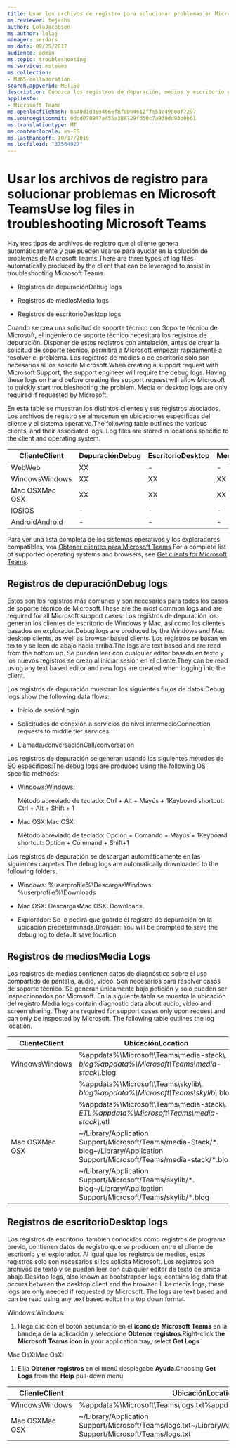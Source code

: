 ```yaml
---
title: Usar los archivos de registro para solucionar problemas en Microsoft Teams
ms.reviewer: tejeshs
author: LolaJacobsen
ms.author: lolaj
manager: serdars
ms.date: 09/25/2017
audience: admin
ms.topic: troubleshooting
ms.service: msteams
ms.collection:
- M365-collaboration
search.appverid: MET150
description: Conozca los registros de depuración, medios y escritorio generados por Microsoft Teams, dónde se encuentran y cómo pueden ser útiles para resolver problemas.
appliesto:
- Microsoft Teams
ms.openlocfilehash: ba40d1d3694666f8fd0b4612ffe53c49808f7297
ms.sourcegitcommit: 0dcd078947a455a388729fd50c7a939dd93b0b61
ms.translationtype: MT
ms.contentlocale: es-ES
ms.lasthandoff: 10/17/2019
ms.locfileid: "37564927"
---
```

<a name="use-log-files-in-troubleshooting-microsoft-teams"></a><span data-ttu-id="0e766-103">Usar los archivos de registro para solucionar problemas en Microsoft Teams</span><span class="sxs-lookup"><span data-stu-id="0e766-103">Use log files in troubleshooting Microsoft Teams</span></span>
=================================================

<span data-ttu-id="0e766-104">Hay tres tipos de archivos de registro que el cliente genera automáticamente y que pueden usarse para ayudar en la solución de problemas de Microsoft Teams.</span><span class="sxs-lookup"><span data-stu-id="0e766-104">There are three types of log files automatically produced by the client that can be leveraged to assist in troubleshooting Microsoft Teams.</span></span>

-   <span data-ttu-id="0e766-105">Registros de depuración</span><span class="sxs-lookup"><span data-stu-id="0e766-105">Debug logs</span></span>

-   <span data-ttu-id="0e766-106">Registros de medios</span><span class="sxs-lookup"><span data-stu-id="0e766-106">Media logs</span></span>

-   <span data-ttu-id="0e766-107">Registros de escritorio</span><span class="sxs-lookup"><span data-stu-id="0e766-107">Desktop logs</span></span>

<span data-ttu-id="0e766-p101">Cuando se crea una solicitud de soporte técnico con Soporte técnico de Microsoft, el ingeniero de soporte técnico necesitará los registros de depuración. Disponer de estos registros con antelación, antes de crear la solicitud de soporte técnico, permitirá a Microsoft empezar rápidamente a resolver el problema. Los registros de medios o de escritorio solo son necesarios si los solicita Microsoft.</span><span class="sxs-lookup"><span data-stu-id="0e766-p101">When creating a support request with Microsoft Support, the support engineer will require the debug logs. Having these logs on hand before creating the support request will allow Microsoft to quickly start troubleshooting the problem. Media or desktop logs are only required if requested by Microsoft.</span></span>

<span data-ttu-id="0e766-p102">En esta table se muestran los distintos clientes y sus registros asociados. Los archivos de registro se almacenan en ubicaciones específicas del cliente y el sistema operativo.</span><span class="sxs-lookup"><span data-stu-id="0e766-p102">The following table outlines the various clients, and their associated logs. Log files are stored in locations specific to the client and operating system.</span></span>


|<span data-ttu-id="0e766-113">Cliente</span><span class="sxs-lookup"><span data-stu-id="0e766-113">Client</span></span> |<span data-ttu-id="0e766-114">Depuración</span><span class="sxs-lookup"><span data-stu-id="0e766-114">Debug</span></span>|<span data-ttu-id="0e766-115">Escritorio</span><span class="sxs-lookup"><span data-stu-id="0e766-115">Desktop</span></span>|<span data-ttu-id="0e766-116">Medios</span><span class="sxs-lookup"><span data-stu-id="0e766-116">Media</span></span>|
|---------|---------|---------|---------|
|<span data-ttu-id="0e766-117">Web</span><span class="sxs-lookup"><span data-stu-id="0e766-117">Web</span></span>    |<span data-ttu-id="0e766-118">X</span><span class="sxs-lookup"><span data-stu-id="0e766-118">X</span></span>         |-         |-         |
|<span data-ttu-id="0e766-119">Windows</span><span class="sxs-lookup"><span data-stu-id="0e766-119">Windows</span></span>     |<span data-ttu-id="0e766-120">X</span><span class="sxs-lookup"><span data-stu-id="0e766-120">X</span></span>         |<span data-ttu-id="0e766-121">X</span><span class="sxs-lookup"><span data-stu-id="0e766-121">X</span></span>         |<span data-ttu-id="0e766-122">X</span><span class="sxs-lookup"><span data-stu-id="0e766-122">X</span></span>         |
|<span data-ttu-id="0e766-123">Mac OSX</span><span class="sxs-lookup"><span data-stu-id="0e766-123">Mac OSX</span></span>     |<span data-ttu-id="0e766-124">X</span><span class="sxs-lookup"><span data-stu-id="0e766-124">X</span></span>         |<span data-ttu-id="0e766-125">X</span><span class="sxs-lookup"><span data-stu-id="0e766-125">X</span></span>         |<span data-ttu-id="0e766-126">X</span><span class="sxs-lookup"><span data-stu-id="0e766-126">X</span></span>         |
|<span data-ttu-id="0e766-127">iOS</span><span class="sxs-lookup"><span data-stu-id="0e766-127">iOS</span></span>     |-         |-         |-         |
|<span data-ttu-id="0e766-128">Android</span><span class="sxs-lookup"><span data-stu-id="0e766-128">Android</span></span>     |-         |-         |-         |

<span data-ttu-id="0e766-129">Para ver una lista completa de los sistemas operativos y los exploradores compatibles, vea [Obtener clientes para Microsoft Teams](get-clients.md).</span><span class="sxs-lookup"><span data-stu-id="0e766-129">For a complete list of supported operating systems and browsers, see [Get clients for Microsoft Teams](get-clients.md).</span></span>

<a name="debug-logs"></a><span data-ttu-id="0e766-130">Registros de depuración</span><span class="sxs-lookup"><span data-stu-id="0e766-130">Debug logs</span></span>
---------------------------

<span data-ttu-id="0e766-131">Estos son los registros más comunes y son necesarios para todos los casos de soporte técnico de Microsoft.</span><span class="sxs-lookup"><span data-stu-id="0e766-131">These are the most common logs and are required for all Microsoft support cases.</span></span> <span data-ttu-id="0e766-132">Los registros de depuración los generan los clientes de escritorio de Windows y Mac, así como los clientes basados en explorador.</span><span class="sxs-lookup"><span data-stu-id="0e766-132">Debug logs are produced by the Windows and Mac desktop clients, as well as browser based clients.</span></span> <span data-ttu-id="0e766-133">Los registros se basan en texto y se leen de abajo hacia arriba.</span><span class="sxs-lookup"><span data-stu-id="0e766-133">The logs are text based and are read from the bottom up.</span></span> <span data-ttu-id="0e766-134">Se pueden leer con cualquier editor basado en texto y los nuevos registros se crean al iniciar sesión en el cliente.</span><span class="sxs-lookup"><span data-stu-id="0e766-134">They can be read using any text based editor and new logs are created when logging into the client.</span></span>

<span data-ttu-id="0e766-135">Los registros de depuración muestran los siguientes flujos de datos:</span><span class="sxs-lookup"><span data-stu-id="0e766-135">Debug logs show the following data flows:</span></span>

-   <span data-ttu-id="0e766-136">Inicio de sesión</span><span class="sxs-lookup"><span data-stu-id="0e766-136">Login</span></span>

-   <span data-ttu-id="0e766-137">Solicitudes de conexión a servicios de nivel intermedio</span><span class="sxs-lookup"><span data-stu-id="0e766-137">Connection requests to middle tier services</span></span>

-   <span data-ttu-id="0e766-138">Llamada/conversación</span><span class="sxs-lookup"><span data-stu-id="0e766-138">Call/conversation</span></span>

<span data-ttu-id="0e766-139">Los registros de depuración se generan usando los siguientes métodos de SO específicos:</span><span class="sxs-lookup"><span data-stu-id="0e766-139">The debug logs are produced using the following OS specific methods:</span></span>

-   <span data-ttu-id="0e766-140">Windows:</span><span class="sxs-lookup"><span data-stu-id="0e766-140">Windows:</span></span>

      <span data-ttu-id="0e766-141">Método abreviado de teclado: Ctrl + Alt + Mayús + 1</span><span class="sxs-lookup"><span data-stu-id="0e766-141">Keyboard shortcut: Ctrl + Alt + Shift + 1</span></span>

-   <span data-ttu-id="0e766-142">Mac OSX:</span><span class="sxs-lookup"><span data-stu-id="0e766-142">Mac OSX:</span></span>

      <span data-ttu-id="0e766-143">Método abreviado de teclado: Opción + Comando + Mayús + 1</span><span class="sxs-lookup"><span data-stu-id="0e766-143">Keyboard shortcut: Option + Command + Shift+1</span></span>

<span data-ttu-id="0e766-144">Los registros de depuración se descargan automáticamente en las siguientes carpetas.</span><span class="sxs-lookup"><span data-stu-id="0e766-144">The debug logs are automatically downloaded to the following folders.</span></span>

-   <span data-ttu-id="0e766-145">Windows: %userprofile%\\Descargas</span><span class="sxs-lookup"><span data-stu-id="0e766-145">Windows: %userprofile%\\Downloads</span></span>

-   <span data-ttu-id="0e766-146">Mac OSX: Descargas</span><span class="sxs-lookup"><span data-stu-id="0e766-146">Mac OSX: Downloads</span></span>

-   <span data-ttu-id="0e766-147">Explorador: Se le pedirá que guarde el registro de depuración en la ubicación predeterminada.</span><span class="sxs-lookup"><span data-stu-id="0e766-147">Browser: You will be prompted to save the debug log to default save location</span></span>

<a name="media-logs"></a><span data-ttu-id="0e766-148">Registros de medios</span><span class="sxs-lookup"><span data-stu-id="0e766-148">Media Logs</span></span>
---------------------------

<span data-ttu-id="0e766-p104">Los registros de medios contienen datos de diagnóstico sobre el uso compartido de pantalla, audio, vídeo. Son necesarios para resolver casos de soporte técnico. Se generan únicamente bajo petición y solo pueden ser inspeccionados por Microsoft. En la siguiente tabla se muestra la ubicación del registro.</span><span class="sxs-lookup"><span data-stu-id="0e766-p104">Media logs contain diagnostic data about audio, video and screen sharing. They are required for support cases only upon request and can only be inspected by Microsoft. The following table outlines the log location.</span></span>


|<span data-ttu-id="0e766-152">Cliente</span><span class="sxs-lookup"><span data-stu-id="0e766-152">Client</span></span> |<span data-ttu-id="0e766-153">Ubicación</span><span class="sxs-lookup"><span data-stu-id="0e766-153">Location</span></span> |
|---------|---------|
|<span data-ttu-id="0e766-154">Windows</span><span class="sxs-lookup"><span data-stu-id="0e766-154">Windows</span></span>     |<span data-ttu-id="0e766-155">%appdata%\Microsoft\Teams\media-stack\\*. blog</span><span class="sxs-lookup"><span data-stu-id="0e766-155">%appdata%\Microsoft\Teams\media-stack\\*.blog</span></span>         |
|            |<span data-ttu-id="0e766-156">%appdata%\Microsoft\Teams\skylib\\*. blog</span><span class="sxs-lookup"><span data-stu-id="0e766-156">%appdata%\Microsoft\Teams\skylib\\*.blog</span></span>
|            |<span data-ttu-id="0e766-157">%appdata%\Microsoft\Teams\media-stack\\*. ETL</span><span class="sxs-lookup"><span data-stu-id="0e766-157">%appdata%\Microsoft\Teams\media-stack\\*.etl</span></span>         |
|<span data-ttu-id="0e766-158">Mac OSX</span><span class="sxs-lookup"><span data-stu-id="0e766-158">Mac OSX</span></span>     |<span data-ttu-id="0e766-159">~/Library/Application Support/Microsoft/Teams/media-Stack/\*. blog</span><span class="sxs-lookup"><span data-stu-id="0e766-159">~/Library/Application Support/Microsoft/Teams/media-stack/\*.blog</span></span>         |
|            |<span data-ttu-id="0e766-160">~/Library/Application Support/Microsoft/Teams/skylib/\*. blog</span><span class="sxs-lookup"><span data-stu-id="0e766-160">~/Library/Application Support/Microsoft/Teams/skylib/\*.blog</span></span>         |



<a name="desktop-logs"></a><span data-ttu-id="0e766-161">Registros de escritorio</span><span class="sxs-lookup"><span data-stu-id="0e766-161">Desktop logs</span></span>
---------------------

<span data-ttu-id="0e766-p105">Los registros de escritorio, también conocidos como registros de programa previo, contienen datos de registro que se producen entre el cliente de escritorio y el explorador. Al igual que los registros de medios, estos registros solo son necesarios si los solicita Microsoft. Los registros son archivos de texto y se pueden leer con cualquier editor de texto de arriba abajo.</span><span class="sxs-lookup"><span data-stu-id="0e766-p105">Desktop logs, also known as bootstrapper logs, contains log data that occurs between the desktop client and the browser. Like media logs, these logs are only needed if requested by Microsoft. The logs are text based and can be read using any text based editor in a top down format.</span></span>

<span data-ttu-id="0e766-165">Windows:</span><span class="sxs-lookup"><span data-stu-id="0e766-165">Windows:</span></span>

1.  <span data-ttu-id="0e766-166">Haga clic con el botón secundario en el **icono de Microsoft Teams** en la bandeja de la aplicación y seleccione **Obtener registros**.</span><span class="sxs-lookup"><span data-stu-id="0e766-166">Right-click **the Microsoft Teams icon in** your application tray, select **Get Logs**</span></span>

<span data-ttu-id="0e766-167">Mac OsX:</span><span class="sxs-lookup"><span data-stu-id="0e766-167">Mac OsX:</span></span>

1.  <span data-ttu-id="0e766-168">Elija **Obtener registros** en el menú desplegabe **Ayuda**.</span><span class="sxs-lookup"><span data-stu-id="0e766-168">Choosing **Get Logs** from the **Help** pull-down menu</span></span>

|<span data-ttu-id="0e766-169">Cliente</span><span class="sxs-lookup"><span data-stu-id="0e766-169">Client</span></span> |<span data-ttu-id="0e766-170">Ubicación</span><span class="sxs-lookup"><span data-stu-id="0e766-170">Location</span></span> |
|---------|---------|
|<span data-ttu-id="0e766-171">Windows</span><span class="sxs-lookup"><span data-stu-id="0e766-171">Windows</span></span>     |<span data-ttu-id="0e766-172">%appdata%\Microsoft\Teams\logs.txt</span><span class="sxs-lookup"><span data-stu-id="0e766-172">%appdata%\Microsoft\Teams\logs.txt</span></span>         |
|<span data-ttu-id="0e766-173">Mac OSX</span><span class="sxs-lookup"><span data-stu-id="0e766-173">Mac OSX</span></span>     |<span data-ttu-id="0e766-174">~/Library/Application Support/Microsoft/Teams/logs.txt</span><span class="sxs-lookup"><span data-stu-id="0e766-174">~/Library/Application Support/Microsoft/Teams/logs.txt</span></span>         |
